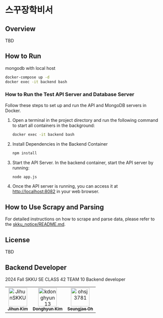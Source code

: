 # 스꾸장학비서

## Overview
TBD

## How to Run

mongodb with local host
```bash
docker-compose up -d
docker exec -it backend bash
```

### How to Run the Test API Server and Database Server

Follow these steps to set up and run the API and MongoDB servers in Docker.

1. Open a terminal in the project directory and run the following command to start all containers in the background:
    ```bash
    docker exec -it backend bash
    ```

2. Install Dependencies in the Backend Container
    ```bash
    npm install
    ```

3. Start the API Server. In the backend container, start the API server by running:
    ```bash
    node app.js
    ```

4. Once the API server is running, you can access it at [http://localhost:8082](http://localhost:8082) in your web browser.

## How to Use Scrapy and Parsing

For detailed instructions on how to scrape and parse data, please refer to the [skku_notice/README.md](./skku_notice/README.md).


## License
TBD

## Backend Developer

2024 Fall SKKU SE CLASS 42 TEAM 10 Backend developer

<table>
  <tr>
    <td align="center">
      <a href="https://github.com/JihunSKKU">
        <img src="https://github.com/JihunSKKU.png" width="60px;" alt="JihunSKKU"/>
        <br />
        <sub><b>Jihun Kim</b></sub>
      </a>
    </td>
    <td align="center">
      <a href="https://github.com/kdonghyun13">
        <img src="https://github.com/kdonghyun13.png" width="60px;" alt="kdonghyun13"/>
        <br />
        <sub><b>Donghyun Kim</b></sub>
      </a>
    </td>
    <td align="center">
      <a href="https://github.com/ohsj3781">
        <img src="https://github.com/ohsj3781.png" width="60px;" alt="ohsj3781"/>
        <br />
        <sub><b>Seungjae Oh</b></sub>
      </a>
    </td>
  </tr>
</table>
